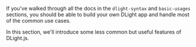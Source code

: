 If you've walked through all the docs in the `dlight-syntax` and `basic-usages` sections, you should be able to build your own DLight app and handle most of the common use cases.

In this section, we'll introduce some less common but useful features of DLight.js. 